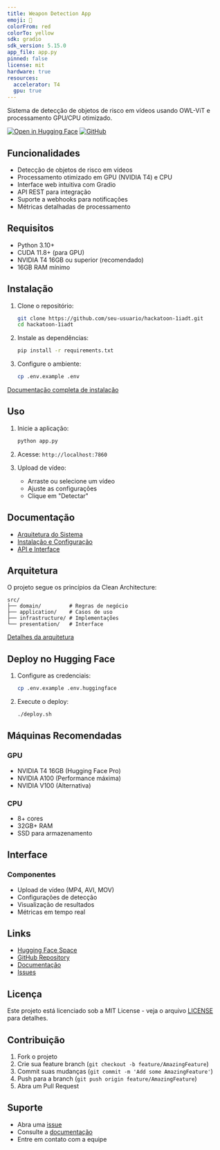 ```yaml
---
title: Weapon Detection App
emoji: 🚨
colorFrom: red
colorTo: yellow
sdk: gradio
sdk_version: 5.15.0
app_file: app.py
pinned: false
license: mit
hardware: true
resources:
  accelerator: T4
  gpu: true
---
```


Sistema de detecção de objetos de risco em vídeos usando OWL-ViT e processamento
GPU/CPU otimizado.

[![Open in Hugging Face][hf-badge]][hf-space]
[![GitHub][gh-badge]][gh-repo]

[hf-badge]: https://img.shields.io/badge/Hugging%20Face-Spaces-yellow
[hf-space]: https://huggingface.co/spaces/seu-usuario/seu-espaco
[gh-badge]: https://img.shields.io/badge/GitHub-Repo-blue
[gh-repo]: https://github.com/seu-usuario/hackatoon-1iadt

## Funcionalidades

- Detecção de objetos de risco em vídeos
- Processamento otimizado em GPU (NVIDIA T4) e CPU
- Interface web intuitiva com Gradio
- API REST para integração
- Suporte a webhooks para notificações
- Métricas detalhadas de processamento

## Requisitos

- Python 3.10+
- CUDA 11.8+ (para GPU)
- NVIDIA T4 16GB ou superior (recomendado)
- 16GB RAM mínimo

## Instalação

1. Clone o repositório:

    ```bash
    git clone https://github.com/seu-usuario/hackatoon-1iadt.git
    cd hackatoon-1iadt
    ```

2. Instale as dependências:

    ```bash
    pip install -r requirements.txt
    ```

3. Configure o ambiente:

    ```bash
    cp .env.example .env
    ```

[Documentação completa de instalação](docs/setup/installation.md)

## Uso

1. Inicie a aplicação:

    ```bash
    python app.py
    ```

2. Acesse: `http://localhost:7860`

3. Upload de vídeo:

    - Arraste ou selecione um vídeo
    - Ajuste as configurações
    - Clique em "Detectar"

## Documentação

- [Arquitetura do Sistema](docs/architecture/overview.md)
- [Instalação e Configuração](docs/setup/installation.md)
- [API e Interface](docs/api/interface.md)

## Arquitetura

O projeto segue os princípios da Clean Architecture:

```plaintext
src/
├── domain/         # Regras de negócio
├── application/    # Casos de uso
├── infrastructure/ # Implementações
└── presentation/   # Interface
```

[Detalhes da arquitetura](docs/architecture/overview.md)

## Deploy no Hugging Face

1. Configure as credenciais:

    ```bash
    cp .env.example .env.huggingface
    ```

2. Execute o deploy:

    ```bash
    ./deploy.sh
    ```

## Máquinas Recomendadas

### GPU

- NVIDIA T4 16GB (Hugging Face Pro)
- NVIDIA A100 (Performance máxima)
- NVIDIA V100 (Alternativa)

### CPU

- 8+ cores
- 32GB+ RAM
- SSD para armazenamento

## Interface

### Componentes

- Upload de vídeo (MP4, AVI, MOV)
- Configurações de detecção
- Visualização de resultados
- Métricas em tempo real

## Links

- [Hugging Face Space][hf-space]
- [GitHub Repository][gh-repo]
- [Documentação](docs/)
- [Issues](https://github.com/seu-usuario/hackatoon-1iadt/issues)

## Licença

Este projeto está licenciado sob a MIT License - veja o arquivo [LICENSE](LICENSE)
para detalhes.

## Contribuição

1. Fork o projeto
2. Crie sua feature branch (`git checkout -b feature/AmazingFeature`)
3. Commit suas mudanças (`git commit -m 'Add some AmazingFeature'`)
4. Push para a branch (`git push origin feature/AmazingFeature`)
5. Abra um Pull Request

## Suporte

- Abra uma [issue](https://github.com/seu-usuario/hackatoon-1iadt/issues)
- Consulte a [documentação](docs/)
- Entre em contato com a equipe
